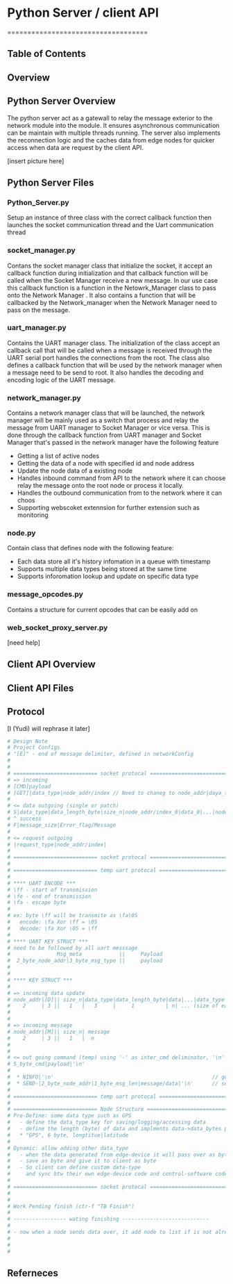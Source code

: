 # Python Server / client API
===================================
## Table of Contents

## Overview

## Python Server Overview

The python server act as a gatewall to relay the message exterior to the network module into the module. It ensures asynchronous communication can be maintain with multiple threads running. The server also implements the reconnection logic and the caches data from edge nodes for quicker access when data are request by the client API. 


[insert picture here]
##  Python Server Files

### Python_Server.py
Setup an instance of three class with the correct callback function then launches the socket communication thread and the Uart communication thread

### socket_manager.py
Contans the socket manager class that initialize the socket, it accept an callback function during initialization and that callback function will be called when the Socket Manager receive a new message. In our use case this callback function is a function in the Netowrk_Manager class to pass onto the Network Manager . It also contains a function that will be callbacked by the Network_manager when the Network Manager need to pass on the message.

### uart_manager.py
Contains the UART manager class. The initialization of the class accept an callback call that will be called when a message is received through the UART serial port handles the connections from the root. The class also defines a callback function that will be used by the network manager when a message need to be send to root. It also handles the decoding and encoding logic of the UART message.  

### network_manager.py 
Contains a network manager class that will be launched, the network manager will be mainly used as a switch that process and relay the message from UART manager to Socket Manager or vice versa. This is done through the callback function from UART manager and Socket Manager that's passed in the network manager have the following feature
* Getting a list of active nodes
* Getting the data of a node with specified id and node address
* Update the node data of a existing node
* Handles inbound command from API  to the network where it can choose relay the message onto the root node or process it locally. 
* Handles the outbound communication from  to the network where it can choos
* Supporting webscoket extennsion for further extension such as monitoring

### node.py
Contain class that defines node with the following feature:
* Each data store all it's history infomation in a queue with timestamp
* Supports multiple data types being stored at the same time
* Supports inforomation lookup and update on specific data type


### message_opcodes.py
Contains a structure for current opcodes that can be easily add on

### web_socket_proxy_server.py
[need help]

## Client API Overview

## Client API Files

## Protocol
[I (Yudi) will rephrase it later]
``` python
# Design Note
# Project Configs
# "[E]" - end of message delimiter, defined in networkConfig
#
#
# =========================== socket protocal ================================
# => incoming
# [CMD]payload
# [GET]|data_type|node_addr/index // Need to chaneg to node_addr|daya_type  ------------------------- "TB Finish" -------------------------
#
# <= data outgoing (single or patch)
# S|data_type|data_length_byte|size_n|node_addr/index_0|data_0|...|node_addr/index_n|data_n
# ^ success
# F|message_size|Error_flag/Message
#
# <= request outgoing
# |request_type|node_addr/index|
#
# =========================== socket protocal ================================
#
# =========================== temp uart protocal ================================
#
# **** UART ENCODE ***
# \ff - start of transmission
# \fe - end of transmission
# \fa - escape byte
# 
# ex: byte \ff will be transmite as \fa\05
#   encode: \fa Xor \ff = \05
#   decode: \fa Xor \05 = \ff
#
# **** UART KEY STRUCT ***
# need to be followed by all uart messsage
#               Msg_meta            ||     Payload
#  2_byte_node_addr|3_byte_msg_type ||     payload
#
#
# **** KEY STRUCT ***
#
# => incoming data update
# node_addr|[D]|| size_n|data_type|data_length_byte|data|...|data_type|data_length_byte|data
#    2     | 3 ||   1   |   3     |     1          | n| ... (size of each segment in bytes)
#
#
# => incoming message
# node_addr|[M]|| size_n| message
#    2     | 3 ||   1   |  n 
#
#
# <= out going command (temp) using '-' as inter_cmd deliminator, '\n' as cmd deliminator
# 5_byte_cmd|payload|'\n'
#
#  * NINFO|'\n'                                                   // get network info
#  * SEND-|2_byte_node_addr|1_byte_msg_len|message/data|'\n'      // send message/cmd to edge
#
# =========================== temp uart protocal ================================
#
# =========================== Node Structure ================================
# Pre-Define: some data type such as GPS
#   - define the data_type key for saving/logging/accessing data
#   - define the length (byte) of data and implments data->data_bytes parseing
#   * "GPS", 6 byte, longtitue|latitude
#
# Dynamic: allow adding other data_type
#   - when the data generated from edge-device it will pass over as byte directly
#   - save as byte and give it to client as byte
#   - So client can define custom data-type 
#     and sync btw their own edge-device code and control-software code
#
# =========================== socket protocal ================================
#
#
# Work Pending finish (ctr-f "TB Finish")
# 
# ----------------- wating finishing ----------------------------
#
# - now when a node sends data over, it add node to list if is not already in list, not using name and uuid of nodes!!
#
#
#
```

## Referneces
